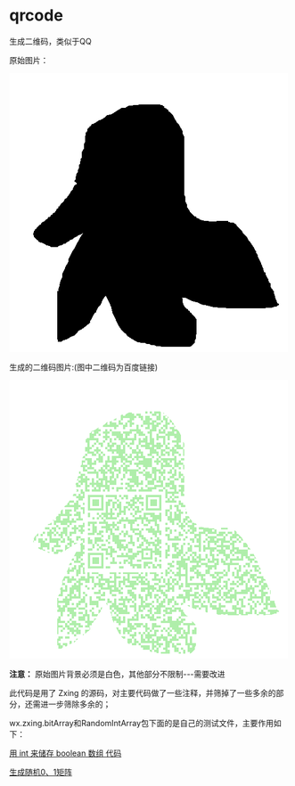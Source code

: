 # qrcode
生成二维码，类似于QQ 

原始图片：

![原始图片](https://github.com/steamed-bun/qrcode/blob/master/src/main/resources/static/fff.png)

生成的二维码图片:(图中二维码为百度链接)

![生成的二维码图片](https://github.com/steamed-bun/qrcode/blob/master/src/main/resources/static/%E8%BE%93%E5%87%BA%E7%9A%84%E4%BA%8C%E7%BB%B4%E7%A0%81%E5%9B%BE%E7%89%87.png)


**注意：** 原始图片背景必须是白色，其他部分不限制---需要改进

此代码是用了 Zxing 的源码，对主要代码做了一些注释，并筛掉了一些多余的部分，还需进一步筛除多余的；

wx.zxing.bitArray和RandomIntArray包下面的是自己的测试文件，主要作用如下：

[用 int 来储存 boolean 数组 代码](http://www.jianshu.com/p/5549d30640e4)

[生成随机0、1矩阵](http://www.jianshu.com/p/e2d557cf1226)
